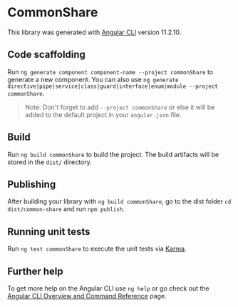 # CommonShare

This library was generated with [Angular CLI](https://github.com/angular/angular-cli) version 11.2.10.

## Code scaffolding

Run `ng generate component component-name --project commonShare` to generate a new component. You can also use `ng generate directive|pipe|service|class|guard|interface|enum|module --project commonShare`.
> Note: Don't forget to add `--project commonShare` or else it will be added to the default project in your `angular.json` file. 

## Build

Run `ng build commonShare` to build the project. The build artifacts will be stored in the `dist/` directory.

## Publishing

After building your library with `ng build commonShare`, go to the dist folder `cd dist/common-share` and run `npm publish`.

## Running unit tests

Run `ng test commonShare` to execute the unit tests via [Karma](https://karma-runner.github.io).

## Further help

To get more help on the Angular CLI use `ng help` or go check out the [Angular CLI Overview and Command Reference](https://angular.io/cli) page.

